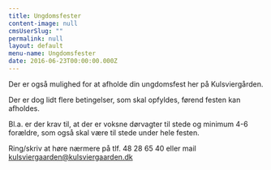```yaml
---
title: Ungdomsfester
content-image: null
cmsUserSlug: ""
permalink: null
layout: default
menu-name: Ungdomsfester
date: 2016-06-23T00:00:00.000Z
---
```


Der er også mulighed for at afholde din ungdomsfest her på Kulsviergården. 

Der er dog lidt flere betingelser, som skal opfyldes, førend festen kan afholdes. 

Bl.a. er der krav til, at der er voksne dørvagter til stede og minimum 4-6 forældre, som også skal være til stede under hele festen. 

Ring/skriv at høre nærmere på tlf. 48 28 65 40 eller mail  [kulsviergaarden@kulsviergaarden.dk](mailto:kulsviergaarden@kulsviergaarden.dk)
